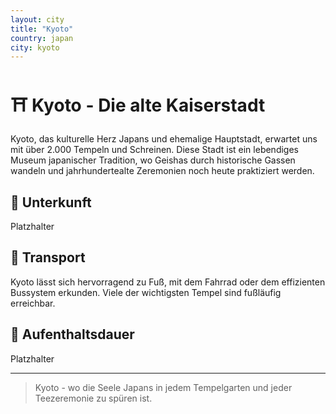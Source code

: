 ```yaml
---
layout: city
title: "Kyoto"
country: japan
city: kyoto
---
```


# ⛩️ Kyoto - Die alte Kaiserstadt

Kyoto, das kulturelle Herz Japans und ehemalige Hauptstadt, erwartet uns mit über 2.000 Tempeln und Schreinen. Diese Stadt ist ein lebendiges Museum japanischer Tradition, wo Geishas durch historische Gassen wandeln und jahrhundertealte Zeremonien noch heute praktiziert werden.

## 🏨 Unterkunft

Platzhalter

## 🚗 Transport

Kyoto lässt sich hervorragend zu Fuß, mit dem Fahrrad oder dem effizienten Bussystem erkunden. Viele der wichtigsten Tempel sind fußläufig erreichbar.

## 📅 Aufenthaltsdauer

Platzhalter

---

> Kyoto - wo die Seele Japans in jedem Tempelgarten und jeder Teezeremonie zu spüren ist.